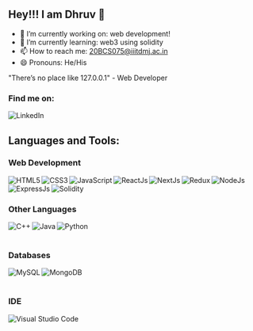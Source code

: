 ## Hey!!! I am Dhruv 👋 ##

- 🔭 I’m currently working on: web development!
- 🌱 I’m currently learning: web3 using solidity
- 📫 How to reach me: 20BCS075@iiitdmj.ac.in
- 😄 Pronouns: He/His

"There’s no place like 127.0.0.1" - Web Developer

### Find me on: ###
<a href='https://www.linkedin.com/in/dhruv-rishishwar-36612a201/' target="_blank"><img align="left" alt="LinkedIn" src="https://img.shields.io/badge/LinkedIn-0077B5?style=for-the-badge&logo=linkedin&logoColor=white" /><a/>
<br/>

## Languages and Tools: ##

### Web Development ###
<img align="left" alt="HTML5" src="https://img.shields.io/badge/HTML5-E34F26?style=for-the-badge&logo=html5&logoColor=white" />
<img align="left" alt="CSS3" src="https://img.shields.io/badge/CSS3-1572B6?style=for-the-badge&logo=css3&logoColor=white" />
<img align="left" alt="JavaScript" src="https://img.shields.io/badge/JavaScript-323330?style=for-the-badge&logo=javascript&logoColor=F7DF1E" />
<img align="left" alt="ReactJs" src="https://img.shields.io/badge/React-20232A?style=for-the-badge&logo=react&logoColor=61DAFB" />
<img align="left" alt="NextJs" src="https://img.shields.io/badge/next.js-000000?style=for-the-badge&logo=nextdotjs&logoColor=white" />
<img align="left" alt="Redux" src="https://img.shields.io/badge/Redux-593D88?style=for-the-badge&logo=redux&logoColor=white" />
<img align="left" alt="NodeJs" src="https://img.shields.io/badge/Node.js-339933?style=for-the-badge&logo=nodedotjs&logoColor=white" />
<img align="left" alt="ExpressJs" src="https://img.shields.io/badge/Express.js-000000?style=for-the-badge&logo=express&logoColor=white" />  
<img align="left" alt="Solidity" src="https://img.shields.io/badge/Solidity-e6e6e6?style=for-the-badge&logo=solidity&logoColor=black" />

<br/><br/>
### Other Languages ###
<img align="left" alt="C++" src="https://img.shields.io/badge/C%2B%2B-00599C?style=for-the-badge&logo=c%2B%2B&logoColor=white" />
<img align="left" alt="Java" src="https://img.shields.io/badge/Java-ED8B00?style=for-the-badge&logo=java&logoColor=white" />
<img align="left" alt="Python" src="https://img.shields.io/badge/Python-FFD43B?style=for-the-badge&logo=python&logoColor=blue" />

<br/><br/>
### Databases ###
<img align="left" alt="MySQL" src="https://img.shields.io/badge/MySQL-005C84?style=for-the-badge&logo=mysql&logoColor=white" />
<img align="left" alt="MongoDB" src="https://img.shields.io/badge/MongoDB-4EA94B?style=for-the-badge&logo=mongodb&logoColor=white" />

<br/><br/>
### IDE ###
<img align="left" alt="Visual Studio Code" src="https://img.shields.io/badge/Visual_Studio_Code-0078D4?style=for-the-badge&logo=visual%20studio%20code&logoColor=white" />
